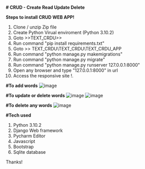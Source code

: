 **# CRUD - Create Read Update Delete**

**Steps to install CRUD WEB APP!**
1. Clone / unzip Zip file
2. Create Python Virual enviroment (Python 3.10.2)
3. Goto >>TEXT_CRDU>> 
4. Run command "pip install requirements.txt"
5. Goto >> TEXT_CRDU\TEXT_CRDU\TEXT_CRDU_APP
6. Run command "python manage.py makemigrations"
7. Run command "python manage.py migrate"
8. Run command "python manage.py runserver 127.0.0.1:8000"
9. Open any browser and type "127.0.0.1:8000" in url 
10. Access the responsive site !.

**#To add words**
![image](https://user-images.githubusercontent.com/44142274/161398683-3df15399-9f30-4582-a063-652f6322a1d3.png)

**#To update or delete words**
![image](https://user-images.githubusercontent.com/44142274/161398761-56fff99a-ee81-4ed0-ad74-f4ba853a5bce.png)
![image](https://user-images.githubusercontent.com/44142274/161398811-4845e2b9-07a0-48db-a8c2-17ff0bb0faf8.png)

**#To delete any words**
![image](https://user-images.githubusercontent.com/44142274/161398862-c15677c1-610b-4f3a-bca3-58907049c2b8.png)

**#Tech used**
1. Python 3.10.2
2. Django Web framework
3. Pycharm Editor
3. Javascript
4. Bootstrap
5. Sqlite database


Thanks!
